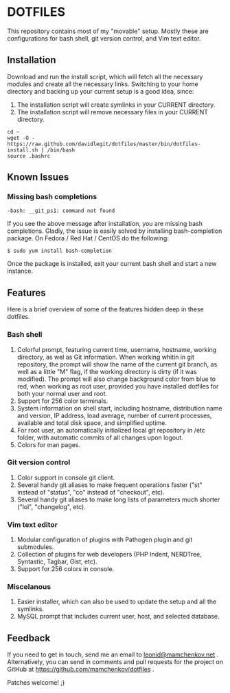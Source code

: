 DOTFILES
========

This repository contains most of my "movable" setup.  Mostly these are configurations
for bash shell, git version control, and Vim text editor.

Installation
------------

Download and run the install script, which will fetch all the necessary modules and create
all the necessary links.  Switching to your home directory and backing up your current setup
is a good idea, since:

1. The installation script will create symlinks in your CURRENT directory.
2. The installation script will remove necessary files in your CURRENT directory.


```
cd ~
wget -O - https://raw.github.com/davidlegit/dotfiles/master/bin/dotfiles-install.sh | /bin/bash
source .bashrc
```

Known Issues
------------

### Missing bash completions

```
-bash: __git_ps1: command not found
```

If you see the above message after installation, you are missing bash completions.  Gladly, the issue
is easily solved by installing bash-completion package.  On Fedora / Red Hat / CentOS do the following:

```
$ sudo yum install bash-completion
```

Once the package is installed, exit your current bash shell and start a new instance.

Features
--------

Here is a brief overview of some of the features hidden deep in these dotfiles.

### Bash shell

1.	Colorful prompt, featuring current time, username, hostname, working directory, as wel as Git information.
	When working whitin in git repository, the prompt will show the name of the current git branch, as well as 
	a little "M" flag, if the working directory is dirty (if it was modified).  The prompt will also change
	background color from blue to red, when working as root user, provided you have installed dotfiles for both
	your normal user and root.
2.	Support for 256 color terminals.
3.	System information on shell start, including hostname, distribution name and version, IP address, load average,
	number of current processes, available and total disk space, and simplified uptime.
4.	For root user, an automatically initialized local git repository in /etc folder, with automatic commits of all
	changes upon logout.
5.  Colors for man pages.

### Git version control

1.	Color support in console git client.
2.	Several handy git aliases to make frequent operations faster ("st" instead of "status", "co" instead of "checkout",
	etc).
3.	Several handy git aliases to make long lists of parameters much shorter ("lol", "changelog", etc).

### Vim text editor

1.	Modular configuration of plugins with Pathogen plugin and git submodules.
2.  Collection of plugins for web developers (PHP Indent, NERDTree, Syntastic, Tagbar, Gist, etc).
3.	Support for 256 colors in console.

### Miscelanous

1. 	Easier installer, which can also be used to update the setup and all the symlinks.
2.  MySQL prompt that includes current user, host, and selected database.

Feedback
--------

If you need to get in touch, send me an email to leonid@mamchenkov.net .  Alternatively, you can send in
comments and pull requests for the project on GitHub at https://github.com/mamchenkov/dotfiles .

Patches welcome! ;)

